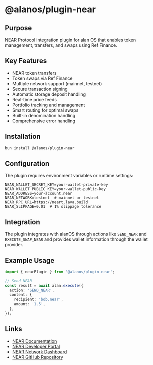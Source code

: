 # @alanos/plugin-near

## Purpose

NEAR Protocol integration plugin for alan OS that enables token management, transfers, and swaps using Ref Finance.

## Key Features

- NEAR token transfers
- Token swaps via Ref Finance
- Multiple network support (mainnet, testnet)
- Secure transaction signing
- Automatic storage deposit handling
- Real-time price feeds
- Portfolio tracking and management
- Smart routing for optimal swaps
- Built-in denomination handling
- Comprehensive error handling

## Installation

```bash
bun install @alanos/plugin-near
```

## Configuration

The plugin requires environment variables or runtime settings:

```env
NEAR_WALLET_SECRET_KEY=your-wallet-private-key
NEAR_WALLET_PUBLIC_KEY=your-wallet-public-key
NEAR_ADDRESS=your-account.near
NEAR_NETWORK=testnet  # mainnet or testnet
NEAR_RPC_URL=https://neart.lava.build
NEAR_SLIPPAGE=0.01  # 1% slippage tolerance
```

## Integration

The plugin integrates with alanOS through actions like `SEND_NEAR` and `EXECUTE_SWAP_NEAR` and provides wallet information through the wallet provider.

## Example Usage

```typescript
import { nearPlugin } from '@alanos/plugin-near';

// Send NEAR
const result = await alan.execute({
  action: 'SEND_NEAR',
  content: {
    recipient: 'bob.near',
    amount: '1.5',
  },
});
```

## Links

- [NEAR Documentation](https://docs.near.org/)
- [NEAR Developer Portal](https://near.org/developers)
- [NEAR Network Dashboard](https://nearscan.io/)
- [NEAR GitHub Repository](https://github.com/nearprotocol/near-api-js)
